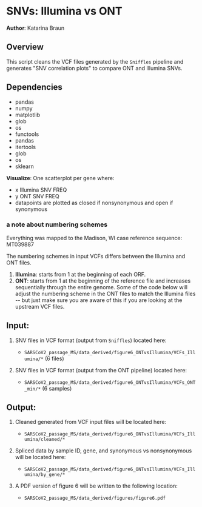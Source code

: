 # SNVs: Illumina vs ONT

**Author**: Katarina Braun 

## Overview

This script cleans the VCF files generated by the `Sniffles` pipeline and generates "SNV correlation plots" to compare ONT and Illumina SNVs. 

## Dependencies 
- pandas
- numpy
- matplotlib
- glob
- os
- functools
- pandas
- itertools
- glob
- os
- sklearn 
 
**Visualize**: 
One scatterplot per gene where: 
- x Illumina SNV FREQ 
- y ONT SNV FREQ 
- datapoints are plotted as closed if nonsynonymous and open if synonymous

### a note about numbering schemes 

Everything was mapped to the Madison, WI case reference sequence: MT039887

The numbering schemes in input VCFs differs between the Illumina and ONT files. 
1. **Illumina**: starts from 1 at the beginning of each ORF. 
2. **ONT**: starts from 1 at the beginning of the reference file and increases sequentially through the entire genome. Some of the code below will adjust the numbering scheme in the ONT files to match the Illumina files -- but just make sure you are aware of this if you are looking at the upstream VCF files. 

## Input: 

1. SNV files in VCF format (output from `Sniffles`) located here: 
    - `SARSCoV2_passage_MS/data_derived/figure6_ONTvsIllumina/VCFs_Illumina/*` (6 files)
    
2. SNV files in VCF format (output from the ONT pipeline) located here: 
    - `SARSCoV2_passage_MS/data_derived/figure6_ONTvsIllumina/VCFs_ONT_min/*` (6 samples) 

## Output: 

1. Cleaned generated from VCF input files will be located here:       
    - `SARSCoV2_passage_MS/data_derived/figure6_ONTvsIllumina/VCFs_Illumina/cleaned/*`

2. Spliced data by sample ID, gene, and synonymous vs nonsynonymous will be located here:   
    - `SARSCoV2_passage_MS/data_derived/figure6_ONTvsIllumina/VCFs_Illumina/by_gene/*`

3. A PDF version of figure 6 will be written to the following location:   
    - `SARSCoV2_passage_MS/data_derived/figures/figure6.pdf`
    
